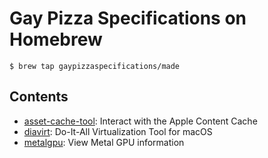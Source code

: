 # Gay Pizza Specifications on Homebrew

```
$ brew tap gaypizzaspecifications/made
```

## Contents

- [asset-cache-tool](Formula/asset-cache-tool.rb): Interact with the Apple Content Cache
- [diavirt](Formula/diavirt.rb): Do-It-All Virtualization Tool for macOS
- [metalgpu](Formula/metalgpu.rb): View Metal GPU information
